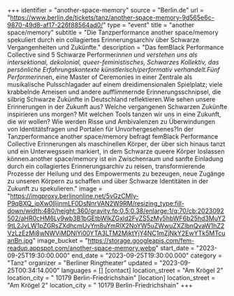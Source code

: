 +++
identifier = "another-space-memory"
source = "Berlin.de"
url = "https://www.berlin.de/tickets/tanz/another-space-memory-9d565e6c-9870-49d8-af17-226f88564ad0/"
type = "event"
title = "another space/memory"
subtitle = "Die Tanzperformance another space/memory spekuliert durch ein collagiertes Erinnerungsarchiv über Schwarze Vergangenheiten und Zukünfte."
description = "Das femBlack Performance Collective sind 5 Schwarze Performer*innen und verstehen uns als intersektional, dekolonial, queer-feministisches, Schwarzes Kollektiv, das persönliche Erfahrungskontexte künstlerisch/performativ verhandelt.Fünf Performer*innen, eine Master of Ceremonies in einer Zentrale als musikalische Pulsschlagader auf einem dreidimensionalen Spielplatz; viele krabbelnde Ameisen und andere aufflimmernde Erinnerungsschnipsel, die silbrig Schwarze Zukünfte in Deutschland reflektieren.Wie sehen unsere Erinnerungen in der Zukunft aus? Welche vergangenen Schwarzen Zukünfte inspirieren uns morgen? Mit welchen Tools tanzen wir uns in eine Zukunft, die wir wollen? Wie werden Risse und Ambivalenzen zu Überwindungen von Identitätsfragen und Portalen für Unvorhergesehenes?In der Tanzperformance another space/memory befragt femBlack Performance Collective Erinnerungen als maschinellen Körper, der über sich hinaus tanzt und ein Unterwegssein markiert, in dem Schwarze queere Körper loslassen können.another space/memory ist ein Zwischenraum und sanfte Einladung durch ein collagiertes Erinnerungsarchiv zu reisen, transformierende Prozesse der Heilung und des Empowerments zu bezeugen, neue Zugänge zu unseren Körpern zu schaffen und über Schwarze Identitäten in der Zukunft zu spekulieren."
image = "https://imgproxy.berlinonline.net/5vGzCMIy-P9qBXQ_jpXw0IIjinmLF0DsNnrVAN2W9RM/resizing_type:fill-down/width:480/height:360/gravity:fp:0.5:0.38/enlarge:1/q:70/cb:2023092502/aHR0cHM6Ly9wb3B1bGEtbWlkZGxld2FyZS5zMy5hbWF6b25hd3MuY29tL2JvLW1pZGRsZXdhcmUvYm8uYmRlX2NoYW5uZWwuZXZlbnQvaW1hZ2VzLzEzMi8wNWViMDNlYi00YTA3LTM2MjktYjY4NC1mZjNkY2EwYTk5MTcuanBn.jpg"
image_bucket = "https://storage.googleapis.com/fem-readup.appspot.com/another-space-memory.webp"
start_date = "2023-09-25T19:30:00.000"
end_date = "2023-09-25T19:30:00.000"
category = "Tanz"
organizer = "Berliner Ringtheater"
updated = "2023-09-25T00:34:14.000"
languages = []
[contact]
location_street = "Am Krögel 2"
location_city = " 10179 Berlin-Friedrichshain"
[location]
location_street = "Am Krögel 2"
location_city = " 10179 Berlin-Friedrichshain"
+++